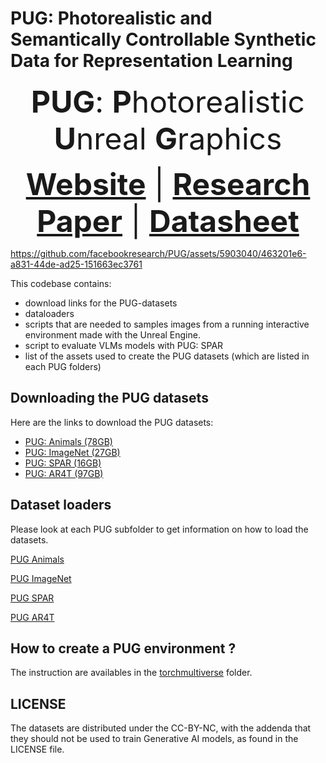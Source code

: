 # PUG: Photorealistic and Semantically Controllable Synthetic Data for Representation Learning

<font size=9><div align='center'><b>PUG</b>: <b>P</b>hotorealistic <b>U</b>nreal <b>G</b>raphics</div></font>

<font size=9><div align='center' > <a href=https://pug.metademolab.com>**Website**</a> | <a href=https://arxiv.org/abs/2308.03977>**Research Paper**</a> | <a href=https://pug.metademolab.com/faq.html>**Datasheet**</a> </div></font>

https://github.com/facebookresearch/PUG/assets/5903040/463201e6-a831-44de-ad25-151663ec3761

This codebase contains:
- download links for the PUG-datasets
- dataloaders
- scripts that are needed to samples images from a running interactive environment made with the Unreal Engine.
- script to evaluate VLMs models with PUG: SPAR
- list of the assets used to create the PUG datasets (which are listed in each PUG folders)

## Downloading the PUG datasets
Here are the links to download the PUG datasets:
- [PUG: Animals (78GB)](https://dl.fbaipublicfiles.com/large_objects/pug/PUG_ANIMAL.tar.gz)
- [PUG: ImageNet (27GB)](https://dl.fbaipublicfiles.com/large_objects/pug/PUG_IMAGENET.tar.gz)
- [PUG: SPAR (16GB)](https://dl.fbaipublicfiles.com/large_objects/pug/PUG_SPAR.tar.gz)
- [PUG: AR4T (97GB)](https://dl.fbaipublicfiles.com/large_objects/pug/PUG_AR4T.tar.gz)

## Dataset loaders
Please look at each PUG subfolder to get information on how to load the datasets.

[PUG Animals](./PUG_Animals)

[PUG ImageNet](./PUG_ImageNet)

[PUG SPAR](./PUG_SPAR)

[PUG AR4T](./PUG_AR4T)


## How to create a PUG environment ?
The instruction are availables in the [torchmultiverse](./torchmultiverse) folder.

## LICENSE
The datasets are distributed under the CC-BY-NC, with the addenda that they should not be used to train Generative AI models, as found in the LICENSE file.

